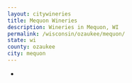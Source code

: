 ```yaml
---
layout: citywineries
title: Mequon Wineries
description: Wineries in Mequon, WI
permalink: /wisconsin/ozaukee/mequon/
state: wi
county: ozaukee
city: mequon
---
```

-
